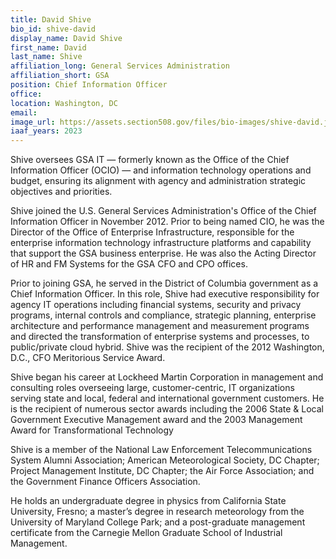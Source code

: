```yaml
---
title: David Shive
bio_id: shive-david
display_name: David Shive
first_name: David
last_name: Shive
affiliation_long: General Services Administration
affiliation_short: GSA
position: Chief Information Officer
office: 
location: Washington, DC
email: 
image_url: https://assets.section508.gov/files/bio-images/shive-david.jpg
iaaf_years: 2023
---
```

Shive oversees GSA IT — formerly known as the Office of the Chief Information Officer (OCIO) — and information technology operations and budget, ensuring its alignment with agency and administration strategic objectives and priorities.

Shive joined the U.S. General Services Administration's Office of the Chief Information Officer in November 2012. Prior to being named CIO, he was the Director of the Office of Enterprise Infrastructure, responsible for the enterprise information technology infrastructure platforms and capability that support the GSA business enterprise. He was also the Acting Director of HR and FM Systems for the GSA CFO and CPO offices.

Prior to joining GSA, he served in the District of Columbia government as a Chief Information Officer. In this role, Shive had executive responsibility for agency IT operations including financial systems, security and privacy programs, internal controls and compliance, strategic planning, enterprise architecture and performance management and measurement programs and directed the transformation of enterprise systems and processes, to public/private cloud hybrid. Shive was the recipient of the 2012 Washington, D.C., CFO Meritorious Service Award.

Shive began his career at Lockheed Martin Corporation in management and consulting roles overseeing large, customer-centric, IT organizations serving state and local, federal and international government customers. He is the recipient of numerous sector awards including the 2006 State & Local Government Executive Management award and the 2003 Management Award for Transformational Technology

Shive is a member of the National Law Enforcement Telecommunications System Alumni Association; American Meteorological Society, DC Chapter; Project Management Institute, DC Chapter; the Air Force Association; and the Government Finance Officers Association.

He holds an undergraduate degree in physics from California State University, Fresno; a master’s degree in research meteorology from the University of Maryland College Park; and a post-graduate management certificate from the Carnegie Mellon Graduate School of Industrial Management.